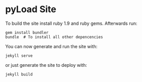 pyLoad Site
===========

To build the site install ruby 1.9 and ruby gems. Afterwards run:

    gem install bundler
    bundle  # To install all other depencencies

You can now generate and run the site with:

    jekyll serve

or just generate the site to deploy with:

    jekyll build
